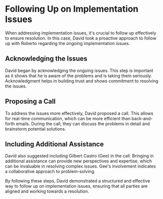 # Following Up on Implementation Issues

When addressing implementation issues, it's crucial to follow up effectively to ensure resolution. In this case, David took a proactive approach to follow up with Roberto regarding the ongoing implementation issues. 

## Acknowledging the Issues

David began by acknowledging the ongoing issues. This step is important as it shows that he is aware of the problems and is taking them seriously. Acknowledgment helps in building trust and shows commitment to resolving the issues.

## Proposing a Call

To address the issues more effectively, David proposed a call. This allows for real-time communication, which can be more efficient than back-and-forth emails. During the call, they can discuss the problems in detail and brainstorm potential solutions.

## Including Additional Assistance

David also suggested including Gilbert Castro (Gee) in the call. Bringing in additional assistance can provide new perspectives and expertise, which can be invaluable in resolving complex issues. Gee's involvement indicates a collaborative approach to problem-solving.

By following these steps, David demonstrated a structured and effective way to follow up on implementation issues, ensuring that all parties are aligned and working towards a resolution.
